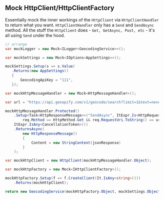 
## Mock HttpClient/HttpClientFactory

Essentially mock the inner workings of the `HttpClient` via `HttpClientHandler` to return what you want. `HttpClientHandler` only has a `Send` and `SendAsync` method. All the stuff the `HttpClient` does - `Get, GetAsync, Post, etc` - it's all using `Send` under the hood.

```C#
// arrange
var mockLogger = new Mock<ILogger<GeocodingService>>();

var mockSettings = new Mock<IOptions<AppSettings>>();

mockSettings.Setup(s => s.Value)
   .Returns(new AppSettings()
   {
       GeocodingApiKey = "111",
   });

var mockHttpMessageHandler = new Mock<HttpMessageHandler>();

var url = "https://api.geoapify.com/v1/geocode/search?limit=1&text=neverland&apiKey=111";

mockHttpMessageHandler.Protected()
    .Setup<Task<HttpResponseMessage>>("SendAsync", ItExpr.Is<HttpRequestMessage>(req =>
        req.Method == HttpMethod.Get && req.RequestUri.ToString() == url),
    ItExpr.IsAny<CancellationToken>())
    .ReturnsAsync(
        new HttpResponseMessage()
        {
            Content = new StringContent(jsonResponse)
        }
    );

var mockHttpClient = new HttpClient(mockHttpMessageHandler.Object);

var mockHttpFactory = new Mock<IHttpClientFactory>();

mockHttpFactory.Setup(f => f.CreateClient(It.IsAny<string>()))
    .Returns(mockHttpClient);

return new GeocodingService(mockHttpFactory.Object, mockSettings.Object, mockLogger.Object);
```